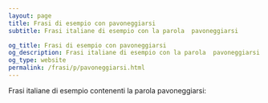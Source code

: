 ```yaml
---
layout: page
title: Frasi di esempio con pavoneggiarsi 
subtitle: Frasi italiane di esempio con la parola  pavoneggiarsi

og_title: Frasi di esempio con pavoneggiarsi 
og_description: Frasi italiane di esempio con la parola  pavoneggiarsi
og_type: website
permalink: /frasi/p/pavoneggiarsi.html
---
```


Frasi italiane di esempio contenenti la parola pavoneggiarsi:


